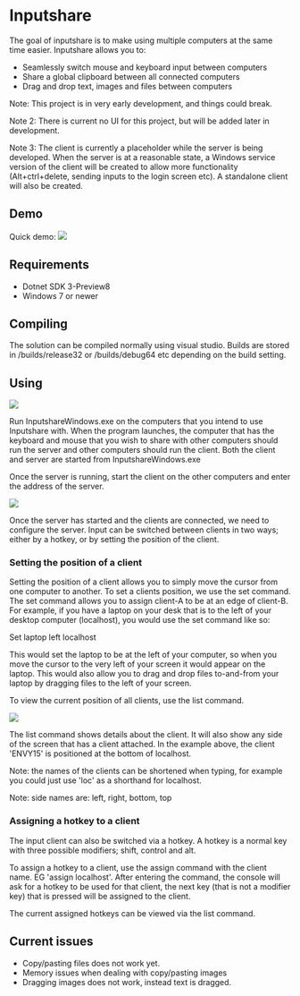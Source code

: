 # Inputshare #

The goal of inputshare is to make using multiple computers at the same time easier. Inputshare allows you to:

* Seamlessly switch mouse and keyboard input between computers
* Share a global clipboard between all connected computers
* Drag and drop text, images and files between computers 

Note: This project is in very early development, and things could break.

Note 2: There is current no UI for this project, but will be added later in development. 

Note 3: The client is currently a placeholder while the server is being developed. When the server is at a reasonable state, a Windows service version of the client will be created to allow  more functionality (Alt+ctrl+delete, sending inputs to the login screen etc). A standalone client will also be created.

## Demo ##
Quick demo:
[![](http://img.youtube.com/vi/rlR89GpMeCE/0.jpg)](http://www.youtube.com/watch?v=rlR89GpMeCE "Inputshare demo")

## Requirements ##
* Dotnet SDK 3-Preview8
* Windows 7 or newer 

## Compiling ##
The solution can be compiled normally using visual studio. Builds are stored in /builds/release32 or /builds/debug64 etc depending on the build setting.

## Using ##

![](https://i.imgur.com/M3yt0Cr.png)

Run InputshareWindows.exe on the computers that you intend to use Inputshare with. When the program launches, the computer that has the keyboard and mouse that you wish to share with other computers should run the server and other computers should run the client. Both the client and server are started from InputshareWindows.exe

Once the server is running, start the client on the other computers and enter the address of the server.

![](https://i.imgur.com/oM1fDq0.png)

Once the server has started and the clients are connected, we need to configure the server. Input can be switched between clients in two ways; either by a hotkey, or by setting the position of the client.

### Setting the position of a client ###
Setting the position of a client allows you to simply move the cursor from one computer to another. To set a clients position, we use the set command. The set command allows you to assign client-A to be at an edge of client-B. For example, if you have a laptop on your desk that is to the left of your desktop computer (localhost), you would use the set command like so:

Set laptop left localhost

This would set the laptop to be at the left of your computer, so when you move the cursor to the very left of your screen it would appear on the laptop. This would also allow you to drag and drop files to-and-from your laptop by dragging files to the left of your screen.

To view the current position of all clients, use the list command.

![](https://i.imgur.com/VWxaibT.png)

The list command shows details about the client. It will also show any side of the screen that has a client attached. In the example above, the client 'ENVY15' is positioned at the bottom of localhost.

Note: the names of the clients can be shortened when typing, for example you could just use 'loc' as a shorthand for localhost.

Note: side names are: left, right, bottom, top

### Assigning a hotkey to a client ###
The input client can also be switched via a hotkey. A hotkey is a normal key with three possible modifiers; shift, control and alt.

To assign a hotkey to a client, use the assign command with the client name. EG 'assign localhost'. After entering the command, the console will ask for a hotkey to be used for that client, the next key (that is not a modifier key) that is pressed will be assigned to the client.

The current assigned hotkeys can be viewed via the list command.

## Current issues ##
* Copy/pasting files does not work yet.
* Memory issues when dealing with copy/pasting images
* Dragging images does not work, instead text is dragged.
